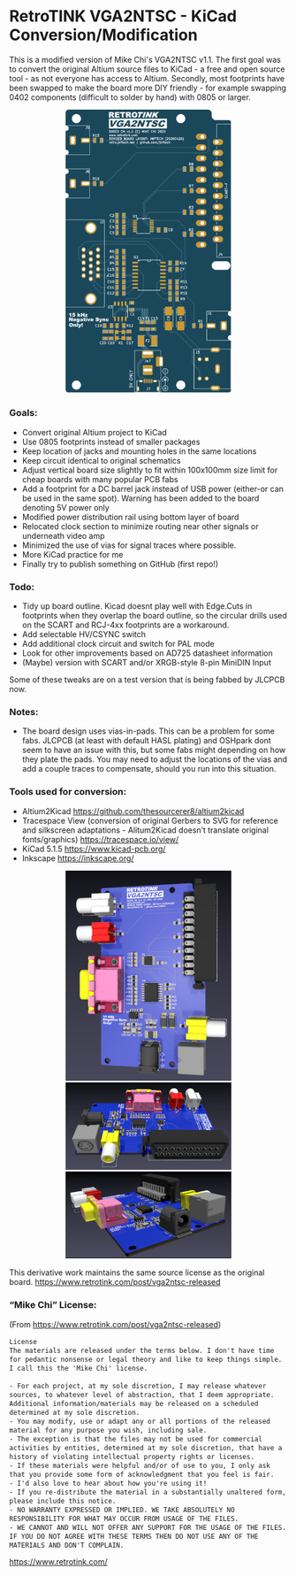 # RetroTINK VGA2NTSC - KiCad Conversion/Modification

This is a modified version of Mike Chi's VGA2NTSC v1.1.
The first goal was to convert the original Altium source files to KiCad - a free and open source tool - as not everyone has access to Altium. Secondly, most footprints have been swapped to make the board more DIY friendly - for example swapping 0402 components (difficult to solder by hand) with 0805 or larger.

<p align="center">
  <img width="300" src="Images/VGA2NTSCv11-jnftech-20200420 top.svg">
</p>


### Goals:
- Convert original Altium project to KiCad
- Use 0805 footprints instead of smaller packages
- Keep location of jacks and mounting holes in the same locations
- Keep circuit identical to original schematics
- Adjust vertical board size slightly to fit within 100x100mm size limit for cheap boards with many popular PCB fabs
- Add a footprint for a DC barrel jack instead of USB power (either-or can be used in the same spot). Warning has been added to the board denoting 5V power only
- Modified power distribution rail using bottom layer of board
- Relocated clock section to minimize routing near other signals or underneath video amp
- Minimized the use of vias for signal traces where possible.
- More KiCad practice for me
- Finally try to publish something on GitHub (first repo!)

### Todo:
- Tidy up board outline. Kicad doesnt play well with Edge.Cuts in footprints when they overlap the board outline, so the circular drills used on the SCART and RCJ-4xx footprints are a workaround.
- Add selectable HV/CSYNC switch
- Add additional clock circuit and switch for PAL mode
- Look for other improvements based on AD725 datasheet information
- (Maybe) version with SCART and/or XRGB-style 8-pin MiniDIN Input  
  
Some of these tweaks are on a test version that is being fabbed by JLCPCB now.

### Notes:
- The board design uses vias-in-pads. This can be a problem for some fabs. JLCPCB (at least with default HASL plating) and OSHpark dont seem to have an issue with this, but some fabs might depending on how they plate the pads. You may need to adjust the locations of the vias and add a couple traces to compensate, should you run into this situation.

### Tools used for conversion:
- Altium2Kicad https://github.com/thesourcerer8/altium2kicad
- Tracespace View (conversion of original Gerbers to SVG for reference and silkscreen adaptations - Alitum2Kicad doesn’t translate original fonts/graphics) https://tracespace.io/view/
- KiCad 5.1.5 https://www.kicad-pcb.org/
- Inkscape https://inkscape.org/

<p align="center">
<img width="300" src="Images/smVGA2NTSCv11-jnftech-20200420%20Top.jpg"><br />
<img width="300" src="Images/smVGA2NTSCv11-jnftech-20200420%20Side.jpg">
<img width="300" src="Images/smVGA2NTSCv11-jnftech-20200420%20Side%202.jpg"><br />
</p>

This derivative work maintains the same source license as the original board.
https://www.retrotink.com/post/vga2ntsc-released

### “Mike Chi” License:
(From https://www.retrotink.com/post/vga2ntsc-released)

```
License
The materials are released under the terms below. I don't have time for pedantic nonsense or legal theory and like to keep things simple. I call this the 'Mike Chi' license.

- For each project, at my sole discretion, I may release whatever sources, to whatever level of abstraction, that I deem appropriate. Additional information/materials may be released on a scheduled determined at my sole discretion.
- You may modify, use or adapt any or all portions of the released material for any purpose you wish, including sale.
- The exception is that the files may not be used for commercial activities by entities, determined at my sole discretion, that have a history of violating intellectual property rights or licenses.
- If these materials were helpful and/or of use to you, I only ask that you provide some form of acknowledgment that you feel is fair.
- I'd also love to hear about how you're using it!
- If you re-distribute the material in a substantially unaltered form, please include this notice.
- NO WARRANTY EXPRESSED OR IMPLIED. WE TAKE ABSOLUTELY NO RESPONSIBILITY FOR WHAT MAY OCCUR FROM USAGE OF THE FILES.
- WE CANNOT AND WILL NOT OFFER ANY SUPPORT FOR THE USAGE OF THE FILES. IF YOU DO NOT AGREE WITH THESE TERMS THEN DO NOT USE ANY OF THE MATERIALS AND DON'T COMPLAIN.
```

https://www.retrotink.com/


